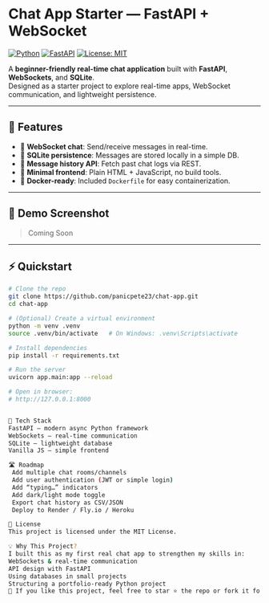 # Chat App Starter — FastAPI + WebSocket

[![Python](https://img.shields.io/badge/python-3.12-blue.svg)](https://www.python.org/) 
[![FastAPI](https://img.shields.io/badge/FastAPI-0.115.0-teal.svg)](https://fastapi.tiangolo.com/) 
[![License: MIT](https://img.shields.io/badge/License-MIT-yellow.svg)](LICENSE)

A **beginner-friendly real-time chat application** built with **FastAPI**, **WebSockets**, and **SQLite**.  
Designed as a starter project to explore real-time apps, WebSocket communication, and lightweight persistence.  

---

## 🚀 Features
- 🔌 **WebSocket chat**: Send/receive messages in real-time.  
- 💾 **SQLite persistence**: Messages are stored locally in a simple DB.  
- 📜 **Message history API**: Fetch past chat logs via REST.  
- 🎨 **Minimal frontend**: Plain HTML + JavaScript, no build tools.  
- 🐳 **Docker-ready**: Included `Dockerfile` for easy containerization.  

---

## 📸 Demo Screenshot
>Coming Soon  

---

## ⚡ Quickstart

```bash
# Clone the repo
git clone https://github.com/panicpete23/chat-app.git
cd chat-app

# (Optional) Create a virtual environment
python -m venv .venv
source .venv/bin/activate   # On Windows: .venv\Scripts\activate

# Install dependencies
pip install -r requirements.txt

# Run the server
uvicorn app.main:app --reload

# Open in browser:
# http://127.0.0.1:8000


🧰 Tech Stack
FastAPI — modern async Python framework
WebSockets — real-time communication
SQLite — lightweight database
Vanilla JS — simple frontend

🛣 Roadmap
 Add multiple chat rooms/channels
 Add user authentication (JWT or simple login)
 Add “typing…” indicators
 Add dark/light mode toggle
 Export chat history as CSV/JSON
 Deploy to Render / Fly.io / Heroku

📜 License
This project is licensed under the MIT License.

💡 Why This Project?
I built this as my first real chat app to strengthen my skills in:
WebSockets & real-time communication
API design with FastAPI
Using databases in small projects
Structuring a portfolio-ready Python project
👋 If you like this project, feel free to star ⭐ the repo or fork it for your own experiments!
